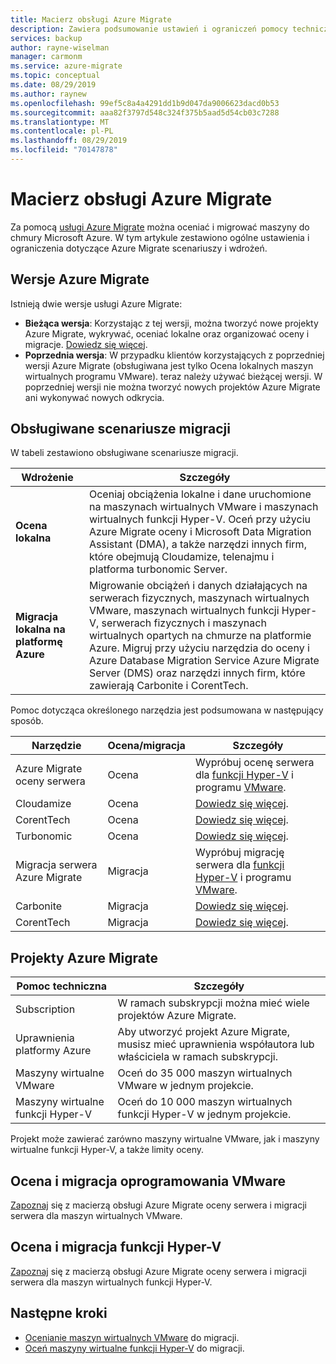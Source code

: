 ```yaml
---
title: Macierz obsługi Azure Migrate
description: Zawiera podsumowanie ustawień i ograniczeń pomocy technicznej dla usługi Azure Migrate.
services: backup
author: rayne-wiselman
manager: carmonm
ms.service: azure-migrate
ms.topic: conceptual
ms.date: 08/29/2019
ms.author: raynew
ms.openlocfilehash: 99ef5c8a4a4291dd1b9d047da9006623dacd0b53
ms.sourcegitcommit: aaa82f3797d548c324f375b5aad5d54cb03c7288
ms.translationtype: MT
ms.contentlocale: pl-PL
ms.lasthandoff: 08/29/2019
ms.locfileid: "70147878"
---
```

# <a name="azure-migrate-support-matrix"></a>Macierz obsługi Azure Migrate

Za pomocą [usługi Azure Migrate](migrate-overview.md) można oceniać i migrować maszyny do chmury Microsoft Azure. W tym artykule zestawiono ogólne ustawienia i ograniczenia dotyczące Azure Migrate scenariuszy i wdrożeń.


## <a name="azure-migrate-versions"></a>Wersje Azure Migrate

Istnieją dwie wersje usługi Azure Migrate:

- **Bieżąca wersja**: Korzystając z tej wersji, można tworzyć nowe projekty Azure Migrate, wykrywać, oceniać lokalne oraz organizować oceny i migracje. [Dowiedz się więcej](whats-new.md#azure-migrate-new-version).
- **Poprzednia wersja**: W przypadku klientów korzystających z poprzedniej wersji Azure Migrate (obsługiwana jest tylko Ocena lokalnych maszyn wirtualnych programu VMware). teraz należy używać bieżącej wersji. W poprzedniej wersji nie można tworzyć nowych projektów Azure Migrate ani wykonywać nowych odkrycia.

## <a name="supported-migration-scenarios"></a>Obsługiwane scenariusze migracji

W tabeli zestawiono obsługiwane scenariusze migracji.

**Wdrożenie** | **Szczegóły** 
--- | --- 
**Ocena lokalna** | Oceniaj obciążenia lokalne i dane uruchomione na maszynach wirtualnych VMware i maszynach wirtualnych funkcji Hyper-V. Oceń przy użyciu Azure Migrate oceny i Microsoft Data Migration Assistant (DMA), a także narzędzi innych firm, które obejmują Cloudamize, telenajmu i platforma turbonomic Server.
**Migracja lokalna na platformę Azure** | Migrowanie obciążeń i danych działających na serwerach fizycznych, maszynach wirtualnych VMware, maszynach wirtualnych funkcji Hyper-V, serwerach fizycznych i maszynach wirtualnych opartych na chmurze na platformie Azure. Migruj przy użyciu narzędzia do oceny i Azure Database Migration Service Azure Migrate Server (DMS) oraz narzędzi innych firm, które zawierają Carbonite i CorentTech.

Pomoc dotycząca określonego narzędzia jest podsumowana w następujący sposób.

**Narzędzie** | **Ocena/migracja** | **Szczegóły**
--- | --- | ---
Azure Migrate oceny serwera | Ocena | Wypróbuj ocenę serwera dla [funkcji Hyper-V](tutorial-prepare-hyper-v.md) i programu [VMware](tutorial-prepare-vmware.md).
Cloudamize | Ocena | [Dowiedz się więcej](https://www.cloudamize.com/platform#tab-0).
CorentTech | Ocena | [Dowiedz się więcej](https://www.corenttech.com/).
Turbonomic | Ocena | [Dowiedz się więcej](https://turbonomic.com/solutions/technologies/azure-cloud/).
Migracja serwera Azure Migrate | Migracja | Wypróbuj migrację serwera dla [funkcji Hyper-V](tutorial-migrate-hyper-v.md) i programu [VMware](tutorial-migrate-vmware.md).
Carbonite | Migracja | [Dowiedz się więcej](https://www.carbonite.com/data-protection-resources/resource/Datasheet/carbonite-migrate-for-microsoft-azure).
CorentTech | Migracja | [Dowiedz się więcej](https://www.corenttech.com/).


## <a name="azure-migrate-projects"></a>Projekty Azure Migrate

**Pomoc techniczna** | **Szczegóły**
--- | ---
Subscription | W ramach subskrypcji można mieć wiele projektów Azure Migrate.
Uprawnienia platformy Azure | Aby utworzyć projekt Azure Migrate, musisz mieć uprawnienia współautora lub właściciela w ramach subskrypcji.
Maszyny wirtualne VMware  | Oceń do 35 000 maszyn wirtualnych VMware w jednym projekcie.
Maszyny wirtualne funkcji Hyper-V | Oceń do 10 000 maszyn wirtualnych funkcji Hyper-V w jednym projekcie.

Projekt może zawierać zarówno maszyny wirtualne VMware, jak i maszyny wirtualne funkcji Hyper-V, a także limity oceny.


## <a name="vmware-assessment-and-migration"></a>Ocena i migracja oprogramowania VMware

[Zapoznaj](migrate-support-matrix-vmware.md) się z macierzą obsługi Azure Migrate oceny serwera i migracji serwera dla maszyn wirtualnych VMware.

## <a name="hyper-v-assessment-and-migration"></a>Ocena i migracja funkcji Hyper-V

[Zapoznaj](migrate-support-matrix-hyper-v.md) się z macierzą obsługi Azure Migrate oceny serwera i migracji serwera dla maszyn wirtualnych funkcji Hyper-V.


## <a name="next-steps"></a>Następne kroki

- [Ocenianie maszyn wirtualnych VMware](tutorial-assess-vmware.md) do migracji.
- [Oceń maszyny wirtualne funkcji Hyper-V](tutorial-assess-hyper-v.md) do migracji.


